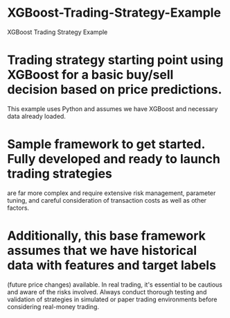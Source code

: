 # XGBoost-Trading-Strategy-Example
XGBoost Trading Strategy Example

# Trading strategy starting point using XGBoost for a basic buy/sell decision based on price predictions. 
This example uses Python and assumes we have XGBoost and necessary data already loaded.

# Sample framework to get started. Fully developed and ready to launch trading strategies 
are far more complex and require extensive risk management, 
parameter tuning, and careful consideration of transaction costs as well as other factors. 

# Additionally, this base framework assumes that we have historical data with features and target labels 
(future price changes) available. In real trading, it's essential to be cautious and aware of the risks involved. 
Always conduct thorough testing and validation of strategies in simulated or 
paper trading environments before considering real-money trading.

